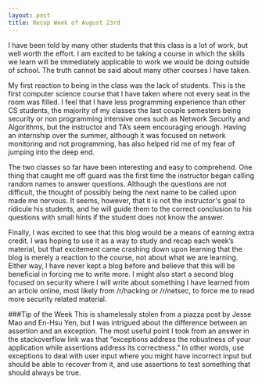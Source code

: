```yaml
---
layout: post
title: Recap Week of August 23rd
---
```


I have been told by many other students that this class is a lot of work, but well worth the effort. I am excited to be taking a course in which the skills we learn will be immediately applicable to work we would be doing outside of school. The truth cannot be said about many other courses I have taken. 

My first reaction to being in the class was the lack of students. This is the first computer science course that I have taken where not every seat in the room was filled. I feel that I have less programming experience than other CS students, the majority of my classes the last couple semesters being security or non programming intensive ones such as Network Security and Algorithms, but the instructor and TA’s seem encouraging enough. Having an internship over the summer, although it was focused on network monitoring and not programming, has also helped rid me of my fear of jumping into the deep end.

The two classes so far have been interesting and easy to comprehend. One thing that caught me off guard was the first time the instructor began calling random names to answer questions. Although the questions are not difficult, the thought of possibly being the next name to be called upon made me nervous. It seems, however, that it is not the instructor's goal to ridicule his students, and he will guide them to the correct conclusion to his questions with small hints if the student does not know the answer. 

Finally, I was excited to see that this blog would be a means of earning extra credit. I was hoping to use it as a way to study and recap each week’s material, but that excitement came crashing down upon learning that the blog is merely a reaction to the course, not about what we are learning. Either way, I have never kept a blog before and believe that this will be beneficial in forcing me to write more. I might also start a second blog focused on security where I will write about something I have learned from an article online, most likely from /r/hacking or /r/netsec, to force me to read more security related material.

###Tip of the Week
This is shamelessly stolen from a piazza post by Jesse Mao and En-Hsu Yen, but I was intrigued about the difference between an assertion and an exception. The most useful point I took from an answer in the stackoverflow link was that “exceptions address the robustness of your application while assertions address its correctness.” In other words, use exceptions to deal with user input where you might have incorrect input but should be able to recover from it, and use assertions to test something that should always be true. 
